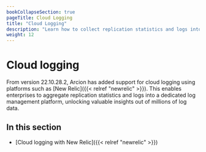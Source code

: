 ```yaml
---
bookCollapseSection: true
pageTitle: Cloud Logging
title: "Cloud Logging"
description: "Learn how to collect replication statistics and logs into cloud logging platforms like New Relic, enabling powerful log management and analysis."
weight: 12
---
```


# Cloud logging

From version 22.10.28.2, Arcion has added support for cloud logging using platforms such as [New Relic]({{< relref "newrelic" >}}). This enables enterprises to aggregate replication statistics and logs into a dedicated log management platform, unlocking valuable insights out of millions of log data.

## In this section

- [Cloud logging with New Relic]({{< relref "newrelic" >}})